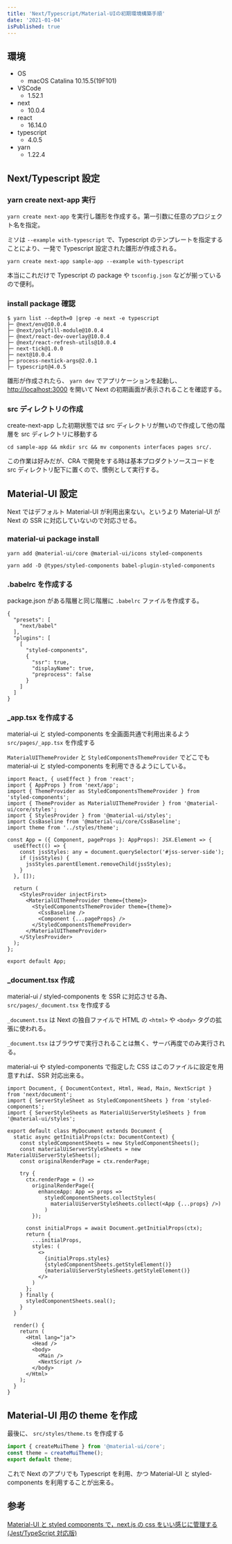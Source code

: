 ```yaml
---
title: 'Next/Typescript/Material-UIの初期環境構築手順'
date: '2021-01-04'
isPublished: true
---
```


## 環境

- OS
  - macOS Catalina 10.15.5(19F101)
- VSCode
  - 1.52.1
- next
  - 10.0.4
- react
  - 16.14.0
- typescript
  - 4.0.5
- yarn
  - 1.22.4

## Next/Typescript 設定

### yarn create next-app 実行

`yarn create next-app` を実行し雛形を作成する。第一引数に任意のプロジェクト名を指定。

ミソは `--example with-typescript` で、Typescript のテンプレートを指定することにより、一発で Typescript 設定された雛形が作成される。

```
yarn create next-app sample-app --example with-typescript
```

本当にこれだけで Typescript の package や `tsconfig.json` などが揃っているので便利。

### install package 確認

```
$ yarn list --depth=0 |grep -e next -e typescript
├─ @next/env@10.0.4
├─ @next/polyfill-module@10.0.4
├─ @next/react-dev-overlay@10.0.4
├─ @next/react-refresh-utils@10.0.4
├─ next-tick@1.0.0
├─ next@10.0.4
├─ process-nextick-args@2.0.1
├─ typescript@4.0.5
```

雛形が作成されたら、 `yarn dev` でアプリケーションを起動し、 [http://localhost:3000](http://localhost:3000) を開いて Next の初期画面が表示されることを確認する。

### src ディレクトリの作成

create-next-app した初期状態では src ディレクトリが無いので作成して他の階層を src ディレクトリに移動する

```
cd sample-app && mkdir src && mv components interfaces pages src/.
```

この作業は好みだが、CRA で開発をする時は基本プロダクトソースコードを src ディレクトリ配下に置くので、慣例として実行する。

## Material-UI 設定

Next ではデフォルト Material-UI が利用出来ない。というより Material-UI が Next の SSR に対応していないので対応させる。

### material-ui package install

```
yarn add @material-ui/core @material-ui/icons styled-components
```

```
yarn add -D @types/styled-components babel-plugin-styled-components
```

### .babelrc を作成する

package.json がある階層と同じ階層に `.babelrc` ファイルを作成する。

```json:.babelrc
{
  "presets": [
    "next/babel"
  ],
  "plugins": [
    [
      "styled-components",
      {
        "ssr": true,
        "displayName": true,
        "preprocess": false
      }
    ]
  ]
}
```

### \_app.tsx を作成する

material-ui と styled-components を全画面共通で利用出来るよう `src/pages/_app.tsx` を作成する

`MaterialUIThemeProvider` と `StyledComponentsThemeProvider` でどこでも material-ui と styled-components を利用できるようにしている。

```tsx:_app.tsx
import React, { useEffect } from 'react';
import { AppProps } from 'next/app';
import { ThemeProvider as StyledComponentsThemeProvider } from 'styled-components';
import { ThemeProvider as MaterialUIThemeProvider } from '@material-ui/core/styles';
import { StylesProvider } from '@material-ui/styles';
import CssBaseline from '@material-ui/core/CssBaseline';
import theme from '../styles/theme';

const App = ({ Component, pageProps }: AppProps): JSX.Element => {
  useEffect(() => {
    const jssStyles: any = document.querySelector('#jss-server-side');
    if (jssStyles) {
      jssStyles.parentElement.removeChild(jssStyles);
    }
  }, []);

  return (
    <StylesProvider injectFirst>
      <MaterialUIThemeProvider theme={theme}>
        <StyledComponentsThemeProvider theme={theme}>
          <CssBaseline />
          <Component {...pageProps} />
        </StyledComponentsThemeProvider>
      </MaterialUIThemeProvider>
    </StylesProvider>
  );
};

export default App;
```

### \_document.tsx 作成

material-ui / styled-components を SSR に対応させる為、 `src/pages/_document.tsx` を作成する

`_document.tsx` は Next の独自ファイルで HTML の `<html>` や `<body>` タグの拡張に使われる。

`_document.tsx` はブラウザで実行されることは無く、サーバ再度でのみ実行される。

material-ui や styled-components で指定した CSS はこのファイルに設定を用意すれば、SSR 対応出来る。

```tsx: _document.tsx
import Document, { DocumentContext, Html, Head, Main, NextScript } from 'next/document';
import { ServerStyleSheet as StyledComponentSheets } from 'styled-components';
import { ServerStyleSheets as MaterialUiServerStyleSheets } from '@material-ui/styles';

export default class MyDocument extends Document {
  static async getInitialProps(ctx: DocumentContext) {
    const styledComponentSheets = new StyledComponentSheets();
    const materialUiServerStyleSheets = new MaterialUiServerStyleSheets();
    const originalRenderPage = ctx.renderPage;

    try {
      ctx.renderPage = () =>
        originalRenderPage({
          enhanceApp: App => props =>
            styledComponentSheets.collectStyles(
              materialUiServerStyleSheets.collect(<App {...props} />)
            )
        });

      const initialProps = await Document.getInitialProps(ctx);
      return {
        ...initialProps,
        styles: (
          <>
            {initialProps.styles}
            {styledComponentSheets.getStyleElement()}
            {materialUiServerStyleSheets.getStyleElement()}
          </>
        )
      };
    } finally {
      styledComponentSheets.seal();
    }
  }

  render() {
    return (
      <Html lang="ja">
        <Head />
        <body>
          <Main />
          <NextScript />
        </body>
      </Html>
    );
  }
}
```

## Material-UI 用の theme を作成

最後に、 `src/styles/theme.ts` を作成する

```ts:theme.ts
import { createMuiTheme } from '@material-ui/core';
const theme = createMuiTheme();
export default theme;
```

これで Next のアプリでも Typescript を利用、かつ Material-UI と styled-components を利用することが出来る。

## 参考

[Material-UI と styled components で，next.js の css をいい感じに管理する (Jest/TypeScript 対応版)](https://qiita.com/o3c9/items/2551820edc156704edba)
